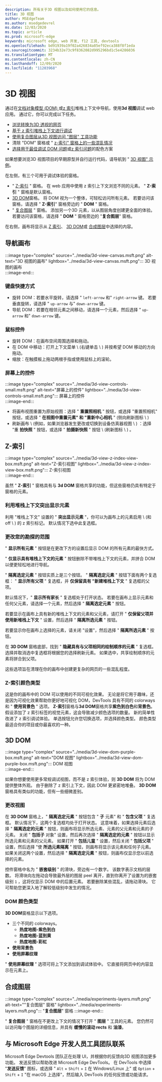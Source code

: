 ```yaml
---
description: 所有关于3D 视图以及如何使用它的信息。
title: 3D 视图
author: MSEdgeTeam
ms.author: msedgedevrel
ms.date: 12/03/2020
ms.topic: article
ms.prod: microsoft-edge
keywords: microsoft edge, web 开发, f12 工具, devtools
ms.openlocfilehash: bd91939a19f02a426834a85ef92eca388f8f1eda
ms.sourcegitcommit: 3234b32e73c9f8362082d995296bd1c5e4286036
ms.translationtype: MT
ms.contentlocale: zh-CN
ms.lasthandoff: 12/09/2020
ms.locfileid: "11203968"
---
```

# 3D 视图  

通过在[文档对象模型 (DOM) ][MDNDocumentObjectModel]或[z 索引][MDNZIndex]堆栈上下文中导航，使用**3d 视图**调试 web 应用。  通过它，你可以完成以下任务。  

*   [浏览转换为3D 透视的网页](#3d-dom)  
*   [基于 z 索引堆栈上下文进行调试](#z-index)  
*   [使用复合图层从3D 视图访问 "图层" 工具功能](#composited-layers)  
*   清除 "DOM" 窗格或 " [z-索引" 窗格](#change-the-scope-of-your-exploration)[上的一些混乱情况](#changing-your-view)  
*   [选择用于最佳调试 DOM 问题](#dom-color-type)或[z 索引问题](#z-index-color-type)的配色方案  

如果想要浏览3D 视图项目的早期原型并自行运行代码，请导航到 " [3D 视图" 示例][GithubMicrosoftedgeDevtoolssamples3dview]。  

在左侧，有三个可用于调试体验的窗格。  

*   " [Z-索引](#z-index) " 窗格。  在 web 应用中使用 z 索引上下文浏览不同的元素。  " **Z-索引** " 窗格是默认窗格。  
*   [3D DOM](#3d-dom)窗格。  将 DOM 视为一个整体，可轻松访问所有元素。  若要访问该窗格，请选择 " **Z-索引**" 窗格旁边的 " **DOM** " 窗格。  
*   " [复合图层](#composited-layers) " 窗格。  添加另一个3D 元素，以从图层角度创建更全面的体验。  若要访问该窗格，请选择 " **DOM** " 窗格旁边的 "**复合图层**" 窗格。  
    
在右侧，画布将显示从 [Z 索引](#z-index)、 [3D DOM](#3d-dom)或 [合成图层](#composited-layers)中选择的内容。  

## 导航画布  

:::image type="complex" source="../media/3d-view-canvas.msft.png" alt-text="3D 视图的画布" lightbox="../media/3d-view-canvas.msft.png":::
   3D 视图的画布  
:::image-end:::  

### 键盘快捷方式  

*   旋转 DOM：若要水平旋转，请选择 " `left-arrow` 和" `right-arrow` 键。  若要垂直旋转，请选择 " `up-arrow` 与" `down-arrow` 键。  
*   导航 DOM：若要在相邻元素之间移动，请选择一个元素，然后选择 " `up-arrow` 和" `down-arrow` 键。  

### 鼠标控件  

*   旋转 DOM：在画布空间周围选择和拖动。  
*   在 DOM 中移动：打开上下文菜单 \ (右键单击 \ ) 并按希望 DOM 移动的方向拖动。  
*   缩放：在触摸板上拖动两根手指或使用鼠标上的滚轮。  

### 屏幕上的控件  

:::image type="complex" source="../media/3d-view-controls-small.msft.png" alt-text="屏幕上的控件" lightbox="../media/3d-view-controls-small.msft.png":::
   屏幕上的控件  
:::image-end:::  

*   将画布视图重置为原始视图：选择 " **重置照相机** " 按钮，或选择 "重置照相机" 按钮，或选择 " **在视图中重置元素" 和 "重新中心相机** \" (侧向刷新图标 \ )   
*   刷新画布 \ (例如，如果浏览器发生更改或切换到设备仿真器视图 \ ) ：选择 "重 **拍快照** " 按钮，或选择 " **拍摄新快照** " 按钮 \ (刷新图标 \ ) 。  

## Z-索引  

:::image type="complex" source="../media/3d-view-z-index-view-box.msft.png" alt-text="Z-索引视图" lightbox="../media/3d-view-z-index-view-box.msft.png":::
   Z-索引视图  
:::image-end:::  

虽然 " **Z-索引** " 窗格具有与 **3d DOM** 窗格共享的功能，但这些窗格仍具有特定于窗格的元素。  

### 利用堆栈上下文突出显示元素  

利用 "堆栈上下文" 设置的 " **突出显示元素** "，你可以为画布上的元素启用 \ (和 off \ ) 的 z 索引标记。  默认情况下选中此复选框。  

### 更改您的勘探的范围  

" **显示所有元素** " 按钮是在更改下方的设置后显示 DOM 的所有元素的最快方式。  

" **仅显示具有堆栈上下文的元素** " 按钮删除不带堆栈上下文的元素，并拼合 DOM 以便更轻松地进行导航。  

" **隔离选定元素** " 按钮实质上是三个按钮。  " **隔离选定元素** " 按钮下面有两个复选框： " **显示所有父项** " 复选框，并 **仅保留具有 "新建堆栈上下文** " 复选框的父项。  

默认情况下，" **显示所有家长** " 复选框处于打开状态。  若要在画布上显示元素和任何父元素，请选择一个元素，然后选择 " **隔离选定元素** " 按钮。  

若要显示在画布上具有新的堆栈上下文的元素和父元素，请打开 " **仅保留父项并使用新堆栈上下文** " 设置，然后选择 " **隔离所选元素** " 按钮。  

若要显示你在画布上选择的元素，请关闭 "设置"，然后选择 " **隔离所选元素** " 按钮。  

在 **3D DOM** 窗格底部，找到 " **隐藏具有与父项相同的绘制顺序的元素** " 复选框。  选择并取消选中复选框将根据您的选择刷新元素。  如果选中，共享绘制顺序的元素将拼合到父项。  

这些选项旨在清理在你的画布中创建更复杂的网页的一些混乱程度。  

### Z-索引颜色类型  

这是你的画布中的 DOM 可以使用的不同可视化效果。  无论是将它用于趣味，还是因为可视化效果帮助你更好地可视化 DOM，DevTools 具有不同的 colorways 和 " **使用背景色** " 选项。  **Z-索引**窗格与**3d DOM**窗格共享**紫色到白色**和**背景色**。  假设添加了 z 索引标签的视觉元素，这会导致减少颜色选项的数量。  新的简单性改进了 z 索引调试体验。  单选按钮允许您切换选项，并选择颜色类型。  颜色类型最适合你的项目或你最喜欢的一种。  

## 3D DOM  

:::image type="complex" source="../media/3d-view-dom-purple-box.msft.png" alt-text="DOM 视图" lightbox="../media/3d-view-dom-purple-box.msft.png":::
   DOM 视图  
:::image-end:::  

如果你想要使用更多常规调试视图，而不是 z 索引体验，则 **3D DOM** 将为 DOM 提供整体外观。  由于删除了 z 索引上下文，因此 DOM 更紧密地堆叠。  **3D DOM**窗格具有类似的功能，但有一些细微差别。  

### 更改视图  

在 **3D DOM** 窗格上，" **隔离选定元素** " 按钮包含 " **子** 元素" 和 " **包含父项** " 复选框。  默认情况下，这两个复选框均处于打开状态。  这意味着，如果选择元素后选择 " **隔离选定的元素** " 按钮，则画布将显示所选元素、元素的父元素和元素的子元素。  关闭 " **包括子** 对象" 设置，然后再次选择 " **隔离选定的元素** " 按钮以显示所选元素和元素的父元素。  如果打开 " **包括儿童** " 设置，然后关闭 " **包括父项** " 设置，然后选择 "使 **所选元素隔离** " 按钮，则画布将显示该元素和任何子元素。  如果关闭这两个设置，然后选择 " **隔离选定元素** " 按钮，则画布仅显示您以前选择的元素。  

控件窗格中名为 " **嵌套级别** " 的滑块，旁边有一个数字。  该数字表示文档的层数。  将滑块向左拖动会导致最外层的图层 peel 离开，直到你离开了设置为的嵌套级别 `1` ，这将仅显示 DOM 中的后置元素。  若要删除某些混乱，请拖动滑块。  它可帮助您更深入地了解较低级别中发生的情况。  

### DOM 颜色类型  

**3D DOM**窗格显示以下选项。  

*   三个不同的 colorways。  
    *   **热度地图-紫色到白**  
    *   **热度地图-蓝到黄**  
    *   **热度地图-彩虹**  
*   **使用背景色**  
*   **使用屏幕纹理**  
    
" **使用屏幕纹理** " 选项可将上下文添加到调试体验中。  它直接将网页中的内容显示在元素上。  

## 合成图层

:::image type="complex" source="../media/experiments-layers.msft.png" alt-text=""复合图层" 窗格" lightbox="../media/experiments-layers.msft.png":::
   "**复合图层**" 窗格
:::image-end:::  

" **复合图层** " 窗格在不更改上下文的情况下打开 " **图层** " 工具的元素。  您仍然可以访问每个图层的详细信息，并具有 **缓慢的滚动 rects** 和 **油漆**。

## 与 Microsoft Edge 开发人员工具团队联系  

Microsoft Edge Devtools 团队正在处理 UI，并根据你的反馈向3D 视图添加更多功能。  发送反馈以帮助改进 Microsoft Edge DevTools。  在 DevTools 中选择 "**发送反馈**" 图标，或选择 " `Alt` + `Shift` + `I` 在 Windows/Linux 上" 或 `Option` + `Shift` + `I` "在 macOS 上选择"，然后输入 DevTools 的任何反馈或功能请求。  

<!-- links -->  

[GithubMicrosoftedgeDevtoolssamples3dview]: https://github.com/MicrosoftEdge/DevToolsSamples/tree/master/3DView "Microsoft Edge DevTools 3D 视图-MicrosoftEdge/DevToolsSamples |GitHub"  

[MDNDocumentObjectModel]: https://developer.mozilla.org/docs/Web/API/Document_Object_Model "文档对象模型 (DOM) |MDN"  
[MDNZIndex]: https://developer.mozilla.org/docs/Web/CSS/z-index "z-索引 |MDN"  
